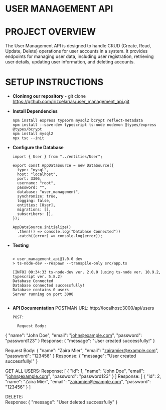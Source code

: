 # USER MANAGEMENT API
# PROJECT OVERVIEW
The User Management API is designed to handle CRUD (Create, Read, Update, Delete) operations for user accounts in a system. 
It provides endpoints for managing user data, including user registration, retrieving user details, updating user information, and deleting accounts.
# SETUP INSTRUCTIONS
- **Cloninng our repository** - git clone https://github.com/irizcelarias/user_management_api.git
  
- **Install Dependencies**
  ```npm install 
  npm install express typeorm mysql2 bcrypt reflect-metadata
  npm install --save-dev typescript ts-node nodemon @types/express @types/bcrypt
  npm install mysql2
  npx tsc --init
  
- **Configure the Database**
  ```import { DataSource } from "typeorm";
  import { User } from "../entities/User";
  
  export const AppDataSource = new DataSource({
    type: "mysql",
    host: "localhost",
    port: 3306,
    username: "root",
    password: "",
    database: "user_management",
    synchronize: true,
    logging: false,
    entities: [User],
    migrations: [],
    subscribers: [],
  });
  
  AppDataSource.initialize()
    .then(() => console.log("Database Connected"))
    .catch((error) => console.log(error));

- **Testing**
  ```$ npm run dev
  
  > user_management_api@1.0.0 dev
  > ts-node-dev --respawn --transpile-only src/app.ts
  
  [INFO] 00:34:33 ts-node-dev ver. 2.0.0 (using ts-node ver. 10.9.2, typescript ver. 5.8.2)
  Database Connected
  Database connected successfully!
  Database contains 0 users
  Server running on port 3000

  
- **API Documentation**
  POSTMAN URL: http://localhost:3000/api/users
  ```
  POST:

    Request Body:
{
  "name": "John Doe",
  "email": "john@example.com",
  "password": "password123"
}
Response:
  { 
    "message": "User created successfully!"
  }

  
  Request Body:
{
  "name": "Zaira Mier",
  "email": "zairamier@example.com",
  "password": "123456"
}
Response:
  { 
    "message": "User created successfully!"
  }


  GET ALL USERS: 
  Response:
[
  {
    "id": 1,
    "name": "John Doe",
    "email": "john@example.com",
    "password": "password123"
  }
]
  Response:
[
  {
    "id": 2,
    "name": "Zaira Mier",
    "email": "zairamier@example.com",
    "password": "123456"
  }
] 


  DELETE:  
  Response:
{
  "message": "User deleted successfully"
}



  
  
 
  
  


